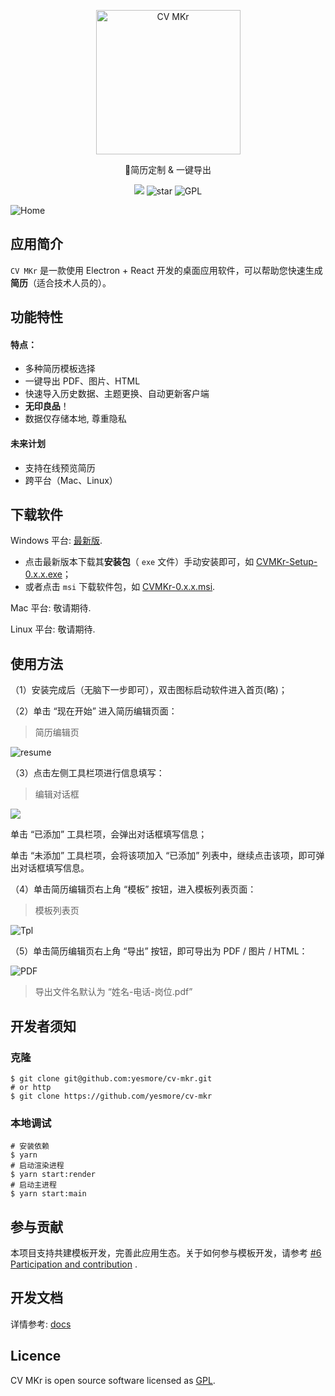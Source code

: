 <p align="center">
	<img width='231px' src='https://fastly.jsdelivr.net/gh/yesmore/img/img/cv-logo.png' alt='CV MKr'/>
</p>
<p align="center">🎨简历定制 & 一键导出</p>
<div style='' align="center">
    <img src="https://img.shields.io/github/downloads/yesmore/cv-mkr/total.svg?style=flat-square">
    <img src="https://img.shields.io/github/stars/yesmore/cv-mkr.svg?logo=github&style=flat-square" alt="star"/>
	<img src="https://img.shields.io/github/license/yesmore/cv-mkr?style=flat-square" alt="GPL"/>
</div>

![Home](https://fastly.jsdelivr.net/gh/yesmore/img/cv-mkr/cv-mkr-h.png)

## 应用简介

`CV MKr` 是一款使用 Electron + React 开发的桌面应用软件，可以帮助您快速生成**简历**（适合技术人员的）。

## 功能特性

#### 特点：

- 多种简历模板选择
- 一键导出 PDF、图片、HTML
- 快速导入历史数据、主题更换、自动更新客户端
- **无印良品**！
- 数据仅存储本地, 尊重隐私

#### 未来计划

- 支持在线预览简历
- 跨平台（Mac、Linux）

## 下载软件

Windows 平台: [最新版](https://github.com/yesmore/cv-mkr/releases/latest).

- 点击最新版本下载其**安装包**（ `exe` 文件）手动安装即可，如 [CVMKr-Setup-0.x.x.exe]()；
- 或者点击 `msi` 下载软件包，如 [CVMKr-0.x.x.msi]().

Mac 平台: 敬请期待.

Linux 平台: 敬请期待.

## 使用方法

（1）安装完成后（无脑下一步即可），双击图标启动软件进入首页(略)；

（2）单击 “现在开始” 进入简历编辑页面：

> 简历编辑页

![resume](https://fastly.jsdelivr.net/gh/yesmore/img/cv-mkr/cv-mkr-resume1.png)

（3）点击左侧工具栏项进行信息填写：

> 编辑对话框

![](https://fastly.jsdelivr.net/gh/yesmore/img/cv-mkr/cv-mkr-edit1.png)

单击 “已添加” 工具栏项，会弹出对话框填写信息；

单击 “未添加” 工具栏项，会将该项加入 “已添加” 列表中，继续点击该项，即可弹出对话框填写信息。

（4）单击简历编辑页右上角 “模板” 按钮，进入模板列表页面：

> 模板列表页

![Tpl](https://fastly.jsdelivr.net/gh/yesmore/img/cv-mkr/cv-mkr-tpl1.png)

（5）单击简历编辑页右上角 “导出” 按钮，即可导出为 PDF / 图片 / HTML：

![PDF](https://fastly.jsdelivr.net/gh/yesmore/img/cv-mkr/cv-mkr-export1.png)

> 导出文件名默认为 “姓名-电话-岗位.pdf”

## 开发者须知

### 克隆

```shell
$ git clone git@github.com:yesmore/cv-mkr.git
# or http
$ git clone https://github.com/yesmore/cv-mkr
```

### 本地调试

```shell
# 安装依赖
$ yarn
# 启动渲染进程
$ yarn start:render
# 启动主进程
$ yarn start:main
```

## 参与贡献

本项目支持共建模板开发，完善此应用生态。关于如何参与模板开发，请参考 [#6 Participation and contribution](https://github.com/yesmore/cv-mkr/issues/6) .

## 开发文档

详情参考: [docs](website)

## Licence

CV MKr is open source software licensed as [GPL](LICENSE).
